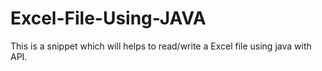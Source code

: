 Excel-File-Using-JAVA
=====================

This is a snippet which will helps to read/write a Excel file using java with API.